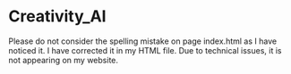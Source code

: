 # Creativity_AI

Please do not consider the spelling mistake on page index.html as I have noticed it. I have corrected it in my HTML file. Due to technical issues, it is not appearing on my website.
